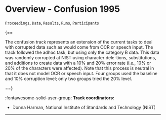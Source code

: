 # Overview - Confusion 1995

[`Proceedings`](./proceedings.md), [`Data`](./data.md), [`Results`](./results.md), [`Runs`](./runs.md), [`Participants`](./participants.md)

{==

The confusion track represents an extension of the current tasks to deal with corrupted data such as would come from OCR or speech input. The track followed the adhoc task, but using only the category B data. This data was randomly corrupted at NIST using character dele-tions, substitutions, and additions to create data with a 10% and 20% error rate (i.e., 10% or 20% of the characters were affected). Note that this process is neutral in that it does not model OCR or speech input. Four groups used the baseline and 10% corruption level; only two groups tried the 20% level.

==}

:fontawesome-solid-user-group: **Track coordinators:**

- Donna Harman, National Institute of Standards and Technology (NIST) 



---

